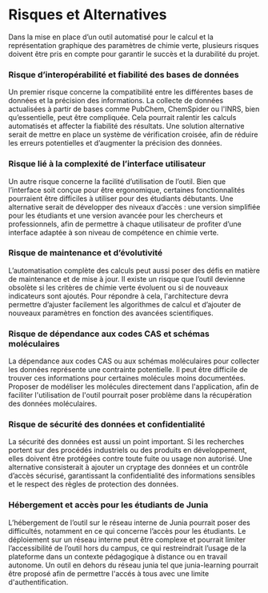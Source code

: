 # Risques et Alternatives

Dans la mise en place d’un outil automatisé pour le calcul et la représentation graphique des paramètres de chimie verte, plusieurs risques doivent être pris en compte pour garantir le succès et la durabilité du projet. 

### Risque d’interopérabilité et fiabilité des bases de données

Un premier risque concerne la compatibilité entre les différentes bases de données et la précision des informations. La collecte de données actualisées à partir de bases comme PubChem, ChemSpider ou l'INRS, bien qu’essentielle, peut être compliquée. Cela pourrait ralentir les calculs automatisés et affecter la fiabilité des résultats. Une solution alternative serait de mettre en place un système de vérification croisée, afin de réduire les erreurs potentielles et d’augmenter la précision des données.

### Risque lié à la complexité de l’interface utilisateur

Un autre risque concerne la facilité d’utilisation de l’outil. Bien que l’interface soit conçue pour être ergonomique, certaines fonctionnalités pourraient être difficiles à utiliser pour des étudiants débutants. Une alternative serait de développer des niveaux d’accès : une version simplifiée pour les étudiants et une version avancée pour les chercheurs et professionnels, afin de permettre à chaque utilisateur de profiter d’une interface adaptée à son niveau de compétence en chimie verte.

### Risque de maintenance et d’évolutivité

L’automatisation complète des calculs peut aussi poser des défis en matière de maintenance et de mise à jour. Il existe un risque que l’outil devienne obsolète si les critères de chimie verte évoluent ou si de nouveaux indicateurs sont ajoutés. Pour répondre à cela, l'architecture devra permettre d’ajuster facilement les algorithmes de calcul et d’ajouter de nouveaux paramètres en fonction des avancées scientifiques.

### Risque de dépendance aux codes CAS et schémas moléculaires

La dépendance aux codes CAS ou aux schémas moléculaires pour collecter les données représente une contrainte potentielle. Il peut être difficile de trouver ces informations pour certaines molécules moins documentées. Proposer de modéliser les molécules directement dans l'application, afin de faciliter l'utilisation de l'outil pourrait poser problème dans la récupération des données moléculaires.

### Risque de sécurité des données et confidentialité

La sécurité des données est aussi un point important. Si les recherches portent sur des procédés industriels ou des produits en développement, elles doivent être protégées contre toute fuite ou usage non autorisé. Une alternative consisterait à ajouter un cryptage des données et un contrôle d’accès sécurisé, garantissant la confidentialité des informations sensibles et le respect des règles de protection des données.

### Hébergement et accès pour les étudiants de Junia

L’hébergement de l’outil sur le réseau interne de Junia pourrait poser des difficultés, notamment en ce qui concerne l’accès pour les étudiants. Le déploiement sur un réseau interne peut être complexe et pourrait limiter l’accessibilité de l’outil hors du campus, ce qui restreindrait l’usage de la plateforme dans un contexte pédagogique à distance ou en travail autonome. Un outil en dehors du réseau junia tel que junia-learning pourrait être proposé afin de permettre l'accés à tous avec une limite d'authentification.